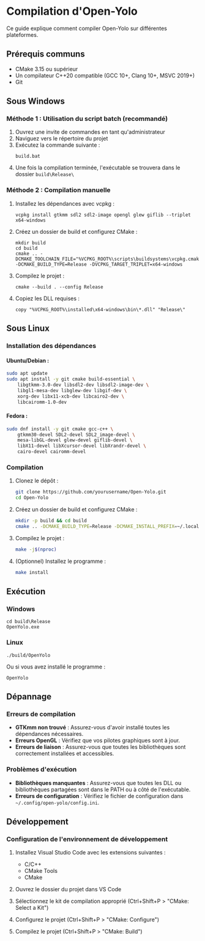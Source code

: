 # Compilation d'Open-Yolo

Ce guide explique comment compiler Open-Yolo sur différentes plateformes.

## Prérequis communs

- CMake 3.15 ou supérieur
- Un compilateur C++20 compatible (GCC 10+, Clang 10+, MSVC 2019+)
- Git

## Sous Windows

### Méthode 1 : Utilisation du script batch (recommandé)

1. Ouvrez une invite de commandes en tant qu'administrateur
2. Naviguez vers le répertoire du projet
3. Exécutez la commande suivante :
   ```
   build.bat
   ```
4. Une fois la compilation terminée, l'exécutable se trouvera dans le dossier `build\Release\`

### Méthode 2 : Compilation manuelle

1. Installez les dépendances avec vcpkg :
   ```
   vcpkg install gtkmm sdl2 sdl2-image opengl glew giflib --triplet x64-windows
   ```

2. Créez un dossier de build et configurez CMake :
   ```
   mkdir build
   cd build
   cmake .. -DCMAKE_TOOLCHAIN_FILE="%VCPKG_ROOT%\scripts\buildsystems\vcpkg.cmake" -DCMAKE_BUILD_TYPE=Release -DVCPKG_TARGET_TRIPLET=x64-windows
   ```

3. Compilez le projet :
   ```
   cmake --build . --config Release
   ```

4. Copiez les DLL requises :
   ```
   copy "%VCPKG_ROOT%\installed\x64-windows\bin\*.dll" "Release\"
   ```

## Sous Linux

### Installation des dépendances

#### Ubuntu/Debian :
```bash
sudo apt update
sudo apt install -y git cmake build-essential \
    libgtkmm-3.0-dev libsdl2-dev libsdl2-image-dev \
    libgl1-mesa-dev libglew-dev libgif-dev \
    xorg-dev libx11-xcb-dev libcairo2-dev \
    libcairomm-1.0-dev
```

#### Fedora :
```bash
sudo dnf install -y git cmake gcc-c++ \
    gtkmm30-devel SDL2-devel SDL2_image-devel \
    mesa-libGL-devel glew-devel giflib-devel \
    libX11-devel libXcursor-devel libXrandr-devel \
    cairo-devel cairomm-devel
```

### Compilation

1. Clonez le dépôt :
   ```bash
   git clone https://github.com/yourusername/Open-Yolo.git
   cd Open-Yolo
   ```

2. Créez un dossier de build et configurez CMake :
   ```bash
   mkdir -p build && cd build
   cmake .. -DCMAKE_BUILD_TYPE=Release -DCMAKE_INSTALL_PREFIX=~/.local
   ```

3. Compilez le projet :
   ```bash
   make -j$(nproc)
   ```

4. (Optionnel) Installez le programme :
   ```bash
   make install
   ```

## Exécution

### Windows
```
cd build\Release
OpenYolo.exe
```

### Linux
```
./build/OpenYolo
```

Ou si vous avez installé le programme :
```
OpenYolo
```

## Dépannage

### Erreurs de compilation

- **GTKmm non trouvé** : Assurez-vous d'avoir installé toutes les dépendances nécessaires.
- **Erreurs OpenGL** : Vérifiez que vos pilotes graphiques sont à jour.
- **Erreurs de liaison** : Assurez-vous que toutes les bibliothèques sont correctement installées et accessibles.

### Problèmes d'exécution

- **Bibliothèques manquantes** : Assurez-vous que toutes les DLL ou bibliothèques partagées sont dans le PATH ou à côté de l'exécutable.
- **Erreurs de configuration** : Vérifiez le fichier de configuration dans `~/.config/open-yolo/config.ini`.

## Développement

### Configuration de l'environnement de développement

1. Installez Visual Studio Code avec les extensions suivantes :
   - C/C++
   - CMake Tools
   - CMake

2. Ouvrez le dossier du projet dans VS Code

3. Sélectionnez le kit de compilation approprié (Ctrl+Shift+P > "CMake: Select a Kit")

4. Configurez le projet (Ctrl+Shift+P > "CMake: Configure")

5. Compilez le projet (Ctrl+Shift+P > "CMake: Build")
